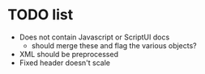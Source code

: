# TODO list

  - Does not contain Javascript or ScriptUI docs
    * should merge these and flag the various objects?
  - XML should be preprocessed
  - Fixed header doesn't scale

